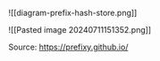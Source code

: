 ![[diagram-prefix-hash-store.png]]

![[Pasted image 20240711151352.png]]

Source: https://prefixy.github.io/

